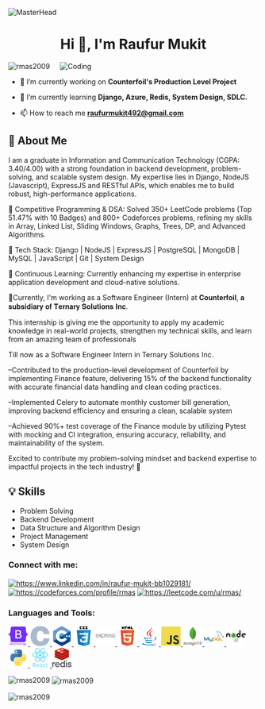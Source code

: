 ![MasterHead](https://media.licdn.com/dms/image/v2/C4D1BAQHK_XcVi1f4MQ/company-background_10000/company-background_10000/0/1607639631297/mernstack_cover?e=2147483647&v=beta&t=-457AvBNGV35uGBE4lMo4WKmuOujnJS8hdimTJP6HiM)
<h1 align="center">Hi 👋, I'm Raufur Mukit</h1>


<img align="right" alt="Coding" width="400" src="https://camo.githubusercontent.com/2366b34bb903c09617990fb5fff4622f3e941349e846ddb7e73df872a9d21233/68747470733a2f2f63646e2e6472696262626c652e636f6d2f75736572732f3733303730332f73637265656e73686f74732f363538313234332f6176656e746f2e676966">

<p align="left"> <img src="https://komarev.com/ghpvc/?username=rmas2009&label=Profile%20views&color=0e75b6&style=flat" alt="rmas2009" /> </p>

- 🔭 I’m currently working on **Counterfoil's Production Level Project**

- 🌱 I’m currently learning **Django, Azure, Redis, System Design, SDLC.**
  
- 📫 How to reach me **raufurmukit492@gmail.com**

 ## 🚀 About Me


I am a graduate in Information and Communication Technology (CGPA: 3.40/4.00) with a strong foundation in backend development, problem-solving, and scalable system design. My expertise lies in Django, NodeJS (Javascript), ExpressJS and RESTful APIs, which enables me to build robust, high-performance applications.

🔹 Competitive Programming & DSA: Solved 350+ LeetCode problems (Top 51.47% with 10 Badges) and 800+ Codeforces problems, refining my skills in Array, Linked List, Sliding Windows, Graphs, Trees, DP, and Advanced Algorithms.

🔹 Tech Stack: Django | NodeJS | ExpressJS | PostgreSQL | MongoDB | MySQL | JavaScript | Git | System Design

🔹 Continuous Learning: Currently enhancing my expertise in enterprise application development and cloud-native solutions.


🔹Currently, I'm working as a Software Engineer (Intern) at 	𝐂𝐨𝐮𝐧𝐭𝐞𝐫𝐟𝐨𝐢𝐥, 𝐚 𝐬𝐮𝐛𝐬𝐢𝐝𝐢𝐚𝐫𝐲 𝐨𝐟 𝐓𝐞𝐫𝐧𝐚𝐫𝐲 𝐒𝐨𝐥𝐮𝐭𝐢𝐨𝐧𝐬 𝐈𝐧𝐜.

This internship is giving me the opportunity to apply my academic knowledge in real-world projects, strengthen my technical skills, and learn from an amazing team of professionals

Till now as a Software Engineer Intern in Ternary Solutions Inc.

–Contributed to the production-level development of Counterfoil by implementing Finance feature, delivering 15%
of the backend functionality with accurate financial data handling and clean coding practices.

–Implemented Celery to automate monthly customer bill generation, improving backend efficiency and ensuring a
clean, scalable system

–Achieved 90%+ test coverage of the Finance module by utilizing Pytest with mocking and CI integration, ensuring
accuracy, reliability, and maintainability of the system.

Excited to contribute my problem-solving mindset and backend expertise to impactful projects in the tech industry! 🚀

## 💡 Skills
- Problem Solving
- Backend Development
- Data Structure and Algorithm Design
- Project Management
- System Design

<h3 align="left">Connect with me:</h3>
<p align="left">
<a href="https://www.linkedin.com/in/raufur-mukit-bb1029181/" target="blank"><img align="center" src="https://raw.githubusercontent.com/rahuldkjain/github-profile-readme-generator/master/src/images/icons/Social/linked-in-alt.svg" alt="https://www.linkedin.com/in/raufur-mukit-bb1029181/" height="30" width="40" /></a>
<a href="https://codeforces.com/profile/rmas" target="blank"><img align="center" src="https://raw.githubusercontent.com/rahuldkjain/github-profile-readme-generator/master/src/images/icons/Social/codeforces.svg" alt="https://codeforces.com/profile/rmas" height="30" width="40" /></a>
<a href="https://leetcode.com/u/rmas/" target="blank"><img align="center" src="https://raw.githubusercontent.com/rahuldkjain/github-profile-readme-generator/master/src/images/icons/Social/leet-code.svg" alt="https://leetcode.com/u/rmas/" height="30" width="40" /></a>
</p>

<h3 align="left">Languages and Tools:</h3>
<p align="left"> <a href="https://getbootstrap.com" target="_blank" rel="noreferrer"> <img src="https://raw.githubusercontent.com/devicons/devicon/master/icons/bootstrap/bootstrap-plain-wordmark.svg" alt="bootstrap" width="40" height="40"/> </a> <a href="https://www.cprogramming.com/" target="_blank" rel="noreferrer"> <img src="https://raw.githubusercontent.com/devicons/devicon/master/icons/c/c-original.svg" alt="c" width="40" height="40"/> </a> <a href="https://www.w3schools.com/cpp/" target="_blank" rel="noreferrer"> <img src="https://raw.githubusercontent.com/devicons/devicon/master/icons/cplusplus/cplusplus-original.svg" alt="cplusplus" width="40" height="40"/> </a> <a href="https://www.w3schools.com/css/" target="_blank" rel="noreferrer"> <img src="https://raw.githubusercontent.com/devicons/devicon/master/icons/css3/css3-original-wordmark.svg" alt="css3" width="40" height="40"/> </a> <a href="https://expressjs.com" target="_blank" rel="noreferrer"> <img src="https://raw.githubusercontent.com/devicons/devicon/master/icons/express/express-original-wordmark.svg" alt="express" width="40" height="40"/> </a> <a href="https://www.w3.org/html/" target="_blank" rel="noreferrer"> <img src="https://raw.githubusercontent.com/devicons/devicon/master/icons/html5/html5-original-wordmark.svg" alt="html5" width="40" height="40"/> </a> <a href="https://www.java.com" target="_blank" rel="noreferrer"> <img src="https://raw.githubusercontent.com/devicons/devicon/master/icons/java/java-original.svg" alt="java" width="40" height="40"/> </a> <a href="https://developer.mozilla.org/en-US/docs/Web/JavaScript" target="_blank" rel="noreferrer"> <img src="https://raw.githubusercontent.com/devicons/devicon/master/icons/javascript/javascript-original.svg" alt="javascript" width="40" height="40"/> </a> <a href="https://www.mongodb.com/" target="_blank" rel="noreferrer"> <img src="https://raw.githubusercontent.com/devicons/devicon/master/icons/mongodb/mongodb-original-wordmark.svg" alt="mongodb" width="40" height="40"/> </a> <a href="https://www.mysql.com/" target="_blank" rel="noreferrer"> <img src="https://raw.githubusercontent.com/devicons/devicon/master/icons/mysql/mysql-original-wordmark.svg" alt="mysql" width="40" height="40"/> </a> <a href="https://nodejs.org" target="_blank" rel="noreferrer"> <img src="https://raw.githubusercontent.com/devicons/devicon/master/icons/nodejs/nodejs-original-wordmark.svg" alt="nodejs" width="40" height="40"/> </a> <a href="https://www.python.org" target="_blank" rel="noreferrer"> <img src="https://raw.githubusercontent.com/devicons/devicon/master/icons/python/python-original.svg" alt="python" width="40" height="40"/> </a> <a href="https://reactjs.org/" target="_blank" rel="noreferrer"> <img src="https://raw.githubusercontent.com/devicons/devicon/master/icons/react/react-original-wordmark.svg" alt="react" width="40" height="40"/> </a> <a href="https://redis.io" target="_blank" rel="noreferrer"> <img src="https://raw.githubusercontent.com/devicons/devicon/master/icons/redis/redis-original-wordmark.svg" alt="redis" width="40" height="40"/> </a> </p>

<p><img align="left" src="https://github-readme-stats.vercel.app/api/top-langs?username=rmas2009&show_icons=true&locale=en&layout=compact" alt="rmas2009" /></p>

<p>&nbsp;<img align="center" src="https://github-readme-stats.vercel.app/api?username=rmas2009&show_icons=true&locale=en" alt="rmas2009" /></p>

<p><img align="center" src="https://github-readme-streak-stats.herokuapp.com/?user=rmas2009&" alt="rmas2009" /></p>
